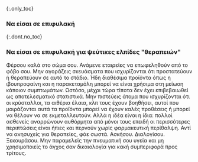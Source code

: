 {:.only_toc}
### Να είσαι σε επιφυλακή

{:.dont.no_toc}
### Να είσαι σε επιφυλακή για ψεύτικες ελπίδες "θεραπειών"

Φέρσου καλά στο σώμα σου. Ανάμενε εταιρείες να επωφεληθούν από το φόβο σου. Μην αγοράζεις σκευάσματα που ισχυρίζονται ότι προστατεύουν ή θεραπεύουν σε αυτό το στάδιο. Ήδη διαθέσιμα προϊόντα όπως η ιβουπροφαίνη και η παρακεταμόλη μπορεί να είναι χρήσιμα στη μείωση κάποιον συμπτωμάτων. Ωστόσο, μέχρι τώρα τίποτα δεν έχει επιβεβαιωθεί ως αποτελεσματικό στατιστικά. Μην πιστεύεις άτομα που ισχυρίζονται ότι οι κρύσταλλοι, τα αιθέρια έλαια, κλπ τους έχουν βοηθήσει, αυτοί που μοιράζονται αυτά τα προϊόντα μπορεί να έχουν καλές προθέσεις ή μπορεί να θέλουν να σε εκμεταλλευτούν. Αλλά η ιδέα είναι η ίδια: πολλοί ασθενείς αναρρώνουν αυθόρμητα από μόνοι τους επειδή οι περισσότερες περιπτώσεις είναι ήπιες και περνούν χωρίς φαρμακευτική περίθαλψη. Αντί να ανησυχείς για θεραπείες, φάε σωστά. Ασκήσου. Διαλογίσου. Ξεκουράσου. Μην παραμελείς την πνευματική σου υγεία και μη χρησιμοποιείς το άγχος σαν δικαιολογία για κακή συμπεριφορά προς τρίτους.
